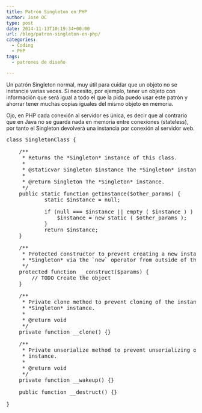 ```yaml
---
title: Patrón Singleton en PHP
author: Jose OC
type: post
date: 2014-11-13T10:19:34+00:00
url: /blog/patron-singleton-en-php/
categories:
  - Coding
  - PHP
tags:
  - patrones de diseño

---
```

Un patrón Singleton normal, muy útil para cuidar que un objeto no se instancie varias veces. Si necesito, por ejemplo, tener un objeto con información que será igual a todo el que la pida puedo usar este patrón y ahorrar tener muchas copias iguales del mismo objeto en memoria.

Ojo, en PHP cada conexión al servidor es única, es decir que al contrario que en Java no se guarda nada en memoria entre conexiones (stateless), por tanto el Singleton devolverá una instancia por conexión al servidor web.

<pre class="lang:php decode:true" title="Singleton">class SingletonClass {

    /**
     * Returns the *Singleton* instance of this class.
     *
     * @staticvar Singleton $instance The *Singleton* instances of this class.
     *
     * @return Singleton The *Singleton* instance.
     */
    public static function getInstance($other_params) {
            static $instance = null;

            if (null === $instance || empty ( $instance ) ) {
                $instance = new static ( $other_params );
            }
            return $instance;
    }

    /**
     * Protected constructor to prevent creating a new instance of the
     * *Singleton* via the `new` operator from outside of this class.
     */
    protected function __construct($params) {
        // TODO Create the object
    }

    /**
     * Private clone method to prevent cloning of the instance of the
     * *Singleton* instance.
     *
     * @return void
     */
    private function __clone() {}

    /**
     * Private unserialize method to prevent unserializing of the *Singleton*
     * instance.
     *
     * @return void
     */
    private function __wakeup() {}

    public function __destruct() {}

}
</pre>

&nbsp;